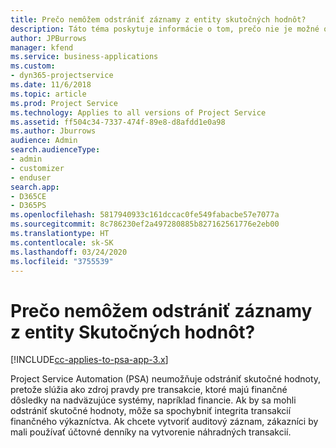 ```yaml
---
title: Prečo nemôžem odstrániť záznamy z entity skutočných hodnôt?
description: Táto téma poskytuje informácie o tom, prečo nie je možné odstrániť záznamy z entity skutočných hodnôt.
author: JPBurrows
manager: kfend
ms.service: business-applications
ms.custom:
- dyn365-projectservice
ms.date: 11/6/2018
ms.topic: article
ms.prod: Project Service
ms.technology: Applies to all versions of Project Service
ms.assetid: ff504c34-7337-474f-89e8-d8afdd1e0a98
ms.author: Jburrows
audience: Admin
search.audienceType:
- admin
- customizer
- enduser
search.app:
- D365CE
- D365PS
ms.openlocfilehash: 5817940933c161dccac0fe549fabacbe57e7077a
ms.sourcegitcommit: 8c786230ef2a497280885b827162561776e2eb00
ms.translationtype: HT
ms.contentlocale: sk-SK
ms.lasthandoff: 03/24/2020
ms.locfileid: "3755539"
---
```

# <a name="why-cant-i-delete-records-from-the-actuals-entity"></a>Prečo nemôžem odstrániť záznamy z entity Skutočných hodnôt?

[!INCLUDE[cc-applies-to-psa-app-3.x](../includes/cc-applies-to-psa-app-3x.md)]

Project Service Automation (PSA) neumožňuje odstrániť skutočné hodnoty, pretože slúžia ako zdroj pravdy pre transakcie, ktoré majú finančné dôsledky na nadväzujúce systémy, napríklad financie. Ak by sa mohli odstrániť skutočné hodnoty, môže sa spochybniť integrita transakcií finančného výkazníctva. Ak chcete vytvoriť auditový záznam, zákazníci by mali používať účtovné denníky na vytvorenie náhradných transakcií.

